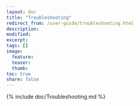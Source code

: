 ```yaml
---
layout: doc
title: "Troubleshooting"
redirect_from: /user-guide/troubleshooting.html
description:
modified:
excerpt:
tags: []
image:
  feature:
  teaser:
  thumb:
toc: true
share: false
---
```


{% include doc/Troubleshooting.md %}
